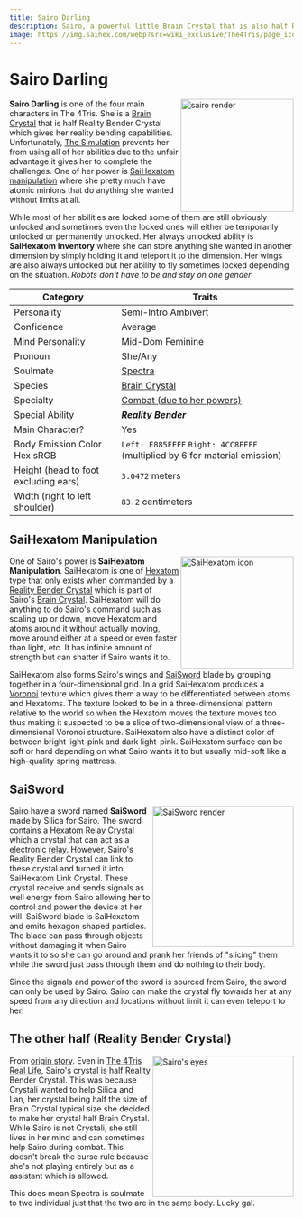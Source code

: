 ```yaml
---
title: Sairo Darling
description: Sairo, a powerful little Brain Crystal that is also half Reality Bender Crystal. She is one of the four main characters.
image: https://img.saihex.com/webp?src=wiki_exclusive/The4Tris/page_icon/characters/sairo/sairo.png
---
```

# Sairo Darling
<img alt="sairo render" align="right" width="200" src="https://img.saihex.com/webp?src=wiki_exclusive/The4Tris/page_icon/characters/sairo/sairo.png">

**Sairo Darling** is one of the four main characters in The 4Tris. She is a [Brain Crystal](../logic/Brain_Crystal) that is half Reality Bender Crystal which gives her reality bending capabilities. Unfortunately, [The Simulation](../Dimensions/the_simulation) prevents her from using all of her abilities due to the unfair advantage it gives her to complete the challenges. One of her power is [SaiHexatom manipulation](#saihexatom-manipulation) where she pretty much have atomic minions that do anything she wanted without limits at all.

While most of her abilities are locked some of them are still obviously unlocked and sometimes even the locked ones will either be temporarily unlocked or permanently unlocked. Her always unlocked ability is **SaiHexatom Inventory** where she can store anything she wanted in another dimension by simply holding it and teleport it to the dimension. Her wings are also always unlocked but her ability to fly sometimes locked depending on the situation. *Robots don't have to be and stay on one gender*

| Category    | Traits |
| -------- | ------- |
| Personality  | Semi-Intro Ambivert    |
| Confidence | Average     |
| Mind Personality    |  Mid-Dom Feminine   |
| Pronoun | She/Any |
| Soulmate | [Spectra](../Characters/Spectra) |
| Species | [Brain Crystal](../logic/Brain_Crystal) |
| Specialty | [Combat (due to her powers)](#saihexatom-manipulation) |
| Special Ability | ***Reality Bender*** |
| Main Character? | Yes |
| Body Emission Color Hex sRGB | `Left: E885FFFF` `Right: 4CC8FFFF` (multiplied by 6 for material emission) |
| Height (head to foot excluding ears) | `3.0472` meters |
| Width (right to left shoulder) | `83.2` centimeters |

## SaiHexatom Manipulation
<img alt="SaiHexatom icon" align="right" width="200" src="https://img.saihex.com/wiki_exclusive/The4Tris/page_icon/characters/sairo/SaiHexatom.svg">

One of Sairo's power is **SaiHexatom Manipulation**. SaiHexatom is one of [Hexatom](../logic/Hexatom) type that only exists when commanded by a [Reality Bender Crystal](#the-other-half-reality-bender-crystal) which is part of Sairo's [Brain Crystal](../logic/Brain_Crystal). SaiHexatom will do anything to do Sairo's command such as scaling up or down, move Hexatom and atoms around it without actually moving, move around either at a speed or even faster than light, etc. It has infinite amount of strength but can shatter if Sairo wants it to.

SaiHexatom also forms Sairo's wings and [SaiSword](#saisword) blade by grouping together in a four-dimensional grid. In a grid SaiHexatom produces a [Voronoi](https://en.wikipedia.org/wiki/Voronoi_diagram) texture which gives them a way to be differentiated between atoms and Hexatoms. The texture looked to be in a three-dimensional pattern relative to the world so when the Hexatom moves the texture moves too thus making it suspected to be a slice of two-dimensional view of a three-dimensional Voronoi structure. SaiHexatom also have a distinct color of between bright light-pink and dark light-pink. SaiHexatom surface can be soft or hard depending on what Sairo wants it to but usually mid-soft like a high-quality spring mattress.

## SaiSword
<img alt="SaiSword render" align="right" width="250" src="https://img.saihex.com/webp?src=wiki_exclusive/The4Tris/page_icon/characters/sairo/sairo_saisword.png">

Sairo have a sword named **SaiSword** made by Silica for Sairo. The sword contains a Hexatom Relay Crystal which a crystal that can act as a electronic [relay](https://en.wikipedia.org/wiki/Relay). However, Sairo's Reality Bender Crystal can link to these crystal and turned it into SaiHexatom Link Crystal. These crystal receive and sends signals as well energy from Sairo allowing her to control and power the device at her will. SaiSword blade is SaiHexatom and emits hexagon shaped particles. The blade can pass through objects without damaging it when Sairo wants it to so she can go around and prank her friends of "slicing" them while the sword just pass through them and do nothing to their body.

Since the signals and power of the sword is sourced from Sairo, the sword can only be used by Sairo. Sairo can make the crystal fly towards her at any speed from any direction and locations without limit it can even teleport to her!

## The other half (Reality Bender Crystal)
<img alt="Sairo's eyes" align="right" width="250" src="https://img.saihex.com/webp?src=wiki_exclusive/The4Tris/page_icon/characters/sairo/sairo_eyes.png">

From [origin story](../Dimensions/the_simulation#origin-story). Even in [The 4Tris Real Life](../Dimensions/real_life), Sairo's crystal is half Reality Bender Crystal. This was because Crystali wanted to help Silica and Lan, her crystal being half the size of Brain Crystal typical size she decided to make her crystal half Brain Crystal. While Sairo is not Crystali, she still lives in her mind and can sometimes help Sairo during combat. This doesn't break the curse rule because she's not playing entirely but as a assistant which is allowed.

This does mean Spectra is soulmate to two individual just that the two are in the same body. Lucky gal.